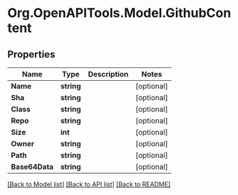 # Org.OpenAPITools.Model.GithubContent

## Properties

Name | Type | Description | Notes
------------ | ------------- | ------------- | -------------
**Name** | **string** |  | [optional] 
**Sha** | **string** |  | [optional] 
**Class** | **string** |  | [optional] 
**Repo** | **string** |  | [optional] 
**Size** | **int** |  | [optional] 
**Owner** | **string** |  | [optional] 
**Path** | **string** |  | [optional] 
**Base64Data** | **string** |  | [optional] 

[[Back to Model list]](../../README.md#documentation-for-models) [[Back to API list]](../../README.md#documentation-for-api-endpoints) [[Back to README]](../../README.md)

